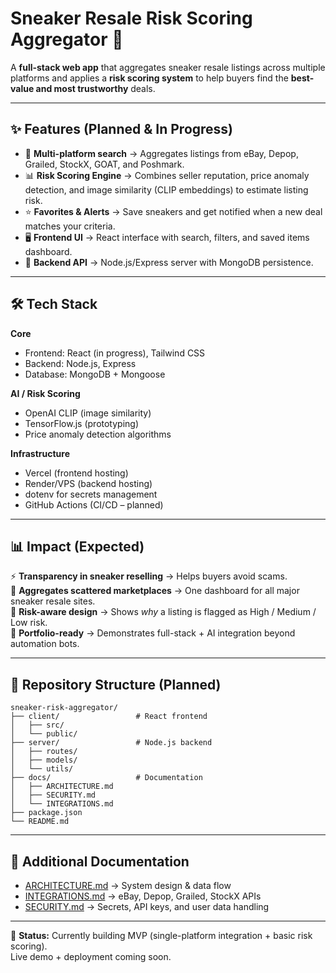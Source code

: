 # Sneaker Resale Risk Scoring Aggregator 👟  

A **full-stack web app** that aggregates sneaker resale listings across multiple platforms and applies a **risk scoring system** to help buyers find the **best-value and most trustworthy** deals.  

---

## ✨ Features (Planned & In Progress)

- 🔎 **Multi-platform search** → Aggregates listings from eBay, Depop, Grailed, StockX, GOAT, and Poshmark.  
- 📊 **Risk Scoring Engine** → Combines seller reputation, price anomaly detection, and image similarity (CLIP embeddings) to estimate listing risk.  
- ⭐ **Favorites & Alerts** → Save sneakers and get notified when a new deal matches your criteria.  
- 🖥️ **Frontend UI** → React interface with search, filters, and saved items dashboard.  
- 📂 **Backend API** → Node.js/Express server with MongoDB persistence.  

---

## 🛠 Tech Stack

**Core**  
- Frontend: React (in progress), Tailwind CSS  
- Backend: Node.js, Express  
- Database: MongoDB + Mongoose  

**AI / Risk Scoring**  
- OpenAI CLIP (image similarity)  
- TensorFlow.js (prototyping)  
- Price anomaly detection algorithms  

**Infrastructure**  
- Vercel (frontend hosting)  
- Render/VPS (backend hosting)  
- dotenv for secrets management  
- GitHub Actions (CI/CD – planned)  

---

## 📊 Impact (Expected)

⚡ **Transparency in sneaker reselling** → Helps buyers avoid scams.  
📌 **Aggregates scattered marketplaces** → One dashboard for all major sneaker resale sites.  
🔐 **Risk-aware design** → Shows *why* a listing is flagged as High / Medium / Low risk.  
🚀 **Portfolio-ready** → Demonstrates full-stack + AI integration beyond automation bots.  

---

## 📂 Repository Structure (Planned)

```text
sneaker-risk-aggregator/
├── client/                 # React frontend
│   ├── src/
│   └── public/
├── server/                 # Node.js backend
│   ├── routes/
│   ├── models/
│   └── utils/
├── docs/                   # Documentation
│   ├── ARCHITECTURE.md
│   ├── SECURITY.md
│   └── INTEGRATIONS.md
├── package.json
└── README.md
```

---

## 📖 Additional Documentation

- [ARCHITECTURE.md](./docs/ARCHITECTURE.md) → System design & data flow  
- [INTEGRATIONS.md](./docs/INTEGRATIONS.md) → eBay, Depop, Grailed, StockX APIs  
- [SECURITY.md](./docs/SECURITY.md) → Secrets, API keys, and user data handling  

---

📌 **Status:** Currently building MVP (single-platform integration + basic risk scoring).  
Live demo + deployment coming soon.
